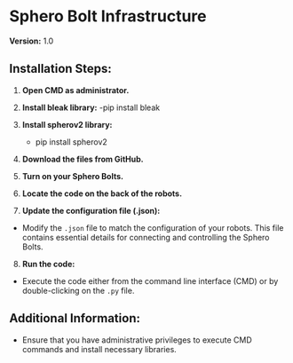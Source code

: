 # Sphero Bolt Infrastructure

**Version:** 1.0

## Installation Steps:

1. **Open CMD as administrator.**
   
2. **Install bleak library:** 
    -pip install bleak
3. **Install spherov2 library:** 
    - pip install spherov2
4. **Download the files from GitHub.**

5. **Turn on your Sphero Bolts.**

6. **Locate the code on the back of the robots.**

7. **Update the configuration file (.json):**
- Modify the `.json` file to match the configuration of your robots. This file contains essential details for connecting and controlling the Sphero Bolts.

8. **Run the code:**
- Execute the code either from the command line interface (CMD) or by double-clicking on the `.py` file.

## Additional Information:

- Ensure that you have administrative privileges to execute CMD commands and install necessary libraries.
